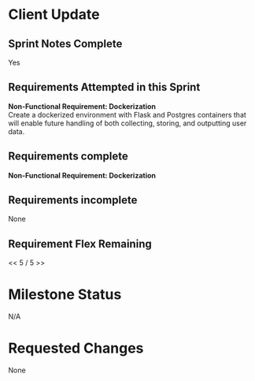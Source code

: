 
# Client Update

## Sprint Notes Complete
Yes  

## Requirements Attempted in this Sprint

**Non-Functional Requirement: Dockerization**  
Create a dockerized environment with Flask and Postgres containers that will enable future handling of both collecting, storing, and outputting user data.

## Requirements complete

**Non-Functional Requirement: Dockerization**

## Requirements incomplete

None

## Requirement Flex Remaining

<< 5 / 5 >>

# Milestone Status

N/A

# Requested Changes

None
